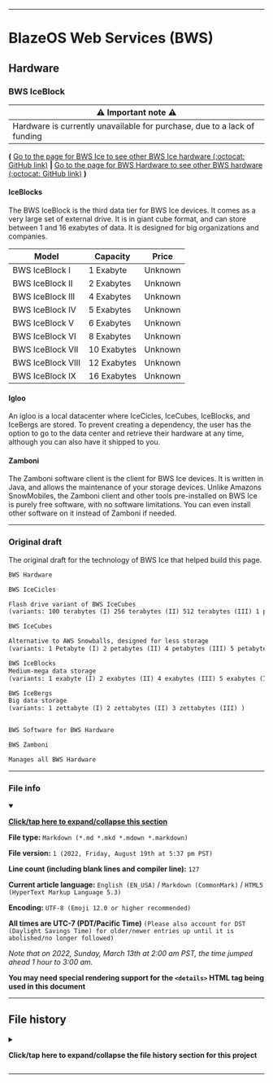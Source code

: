 
***

# BlazeOS Web Services (BWS)

## Hardware

### BWS IceBlock

| ⚠️ Important note ⚠️ |
|---|
| Hardware is currently unavailable for purchase, due to a lack of funding |

**(** [Go to the page for BWS Ice to see other BWS Ice hardware (:octocat: GitHub link)](https://github.com/seanpm2001/BWS_Hardware_Ice/) **|** [Go to the page for BWS Hardware to see other BWS hardware (:octocat: GitHub link)](https://github.com/seanpm2001/BWS_Hardware/) **)**

#### IceBlocks

The BWS IceBlock is the third data tier for BWS Ice devices. It comes as a very large set of external drive. It is in giant cube format, and can store between 1 and 16 exabytes of data. It is designed for big organizations and companies.

| Model | Capacity | Price |
|---|---|---|
| BWS IceBlock I | 1 Exabyte | Unknown |
| BWS IceBlock II | 2 Exabytes | Unknown |
| BWS IceBlock III | 4 Exabytes | Unknown |
| BWS IceBlock IV | 5 Exabytes | Unknown |
| BWS IceBlock V | 6 Exabytes | Unknown |
| BWS IceBlock VI | 8 Exabytes | Unknown |
| BWS IceBlock VII | 10 Exabytes | Unknown |
| BWS IceBlock VIII | 12 Exabytes | Unknown |
| BWS IceBlock IX | 16 Exabytes | Unknown |

#### Igloo

An igloo is a local datacenter where IceCicles, IceCubes, IceBlocks, and IceBergs are stored. To prevent creating a dependency, the user has the option to go to the data center and retrieve their hardware at any time, although you can also have it shipped to you.

#### Zamboni

The Zamboni software client is the client for BWS Ice devices. It is written in Java, and allows the maintenance of your storage devices. Unlike Amazons SnowMobiles, the Zamboni client and other tools pre-installed on BWS Ice is purely free software, with no software limitations. You can even install other software on it instead of Zamboni if needed.

***

### Original draft

The original draft for the technology of BWS Ice that helped build this page.

```txt
BWS Hardware

BWS IceCicles

Flash drive variant of BWS IceCubes
(variants: 100 terabytes (I) 256 terabytes (II) 512 terabytes (III) 1 petabyte (IV) )

BWS IceCubes

Alternative to AWS Snowballs, designed for less storage
(variants: 1 Petabyte (I) 2 petabytes (II) 4 petabytes (III) 5 petabytes (IV) 6 petabytes (V) 8 petabytes (VI) 10 petabytes (VII) 12 petabytes (VIII) 16 petabytes (IX) )

BWS IceBlocks
Medium-mega data storage
(variants: 1 exabyte (I) 2 exabytes (II) 4 exabytes (III) 5 exabytes (IV) 6 exabytes (V) 8 exabytes (VI) 10 exabytes (VII) 12 exabytes (VIII) 16 exabytes (IX) )

BWS IceBergs
Big data storage
(variants: 1 zettabyte (I) 2 zettabytes (II) 3 zettabytes (III) )


BWS Software for BWS Hardware

BWS Zamboni

Manages all BWS Hardware
```

***

### File info

<details open><summary><p lang="en"><b><u>Click/tap here to expand/collapse this section</u></b></p></summary>

**File type:** `Markdown (*.md *.mkd *.mdown *.markdown)`

**File version:** `1 (2022, Friday, August 19th at 5:37 pm PST)`

**Line count (including blank lines and compiler line):** `127`

**Current article language:** `English (EN_USA)` / `Markdown (CommonMark)` / `HTML5 (HyperText Markup Language 5.3)`

**Encoding:** `UTF-8 (Emoji 12.0 or higher recommended)`

**All times are UTC-7 (PDT/Pacific Time)** `(Please also account for DST (Daylight Savings Time) for older/newer entries up until it is abolished/no longer followed)`

_Note that on 2022, Sunday, March 13th at 2:00 am PST, the time jumped ahead 1 hour to 3:00 am._

**You may need special rendering support for the `<details>` HTML tag being used in this document**

</details>

***

## File history

<details><summary><p lang="en"><b>Click/tap here to expand/collapse the file history section for this project</b></p></summary>

<details><summary><p lang="en"><b>Version 1 (2022, Friday, August 19th at 5:37 pm PST)</b></p></summary>

**This version was made by:** [`@seanpm2001`](https://github.com/seanpm2001/)

> Changes:

- [x] Started the file
- [x] Added the title section
- [x] Added the `BWS Ice` section
- - [x] Added the `BWS IceBlocks` subsection
- - [x] Added the `Igloo` subsection
- - [x] Added the `Zamboni` subsection
- [x] Added the `Original draft` section
- [x] Added the `file info` section
- [x] Added the `file history` section
- [ ] No other changes in version 1

</details>

</details>

***
